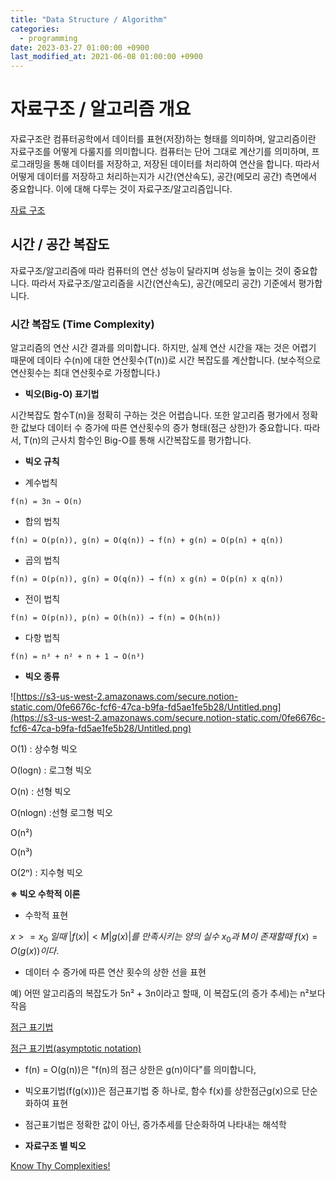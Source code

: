 ```yaml
---
title: "Data Structure / Algorithm"
categories: 
  - programming
date: 2023-03-27 01:00:00 +0900
last_modified_at: 2021-06-08 01:00:00 +0900
---
```


# 자료구조 / 알고리즘 개요
자료구조란 컴퓨터공학에서 데이터를 표현(저장)하는 형태를 의미하며, 알고리즘이란 자료구조를 어떻게 다룰지를 의미합니다. 컴퓨터는 단어 그대로 계산기를 의미하며, 프로그래밍을 통해 데이터를 저장하고, 저장된 데이터를 처리하여 연산을 합니다. 따라서 어떻게 데이터를 저장하고 처리하는지가 시간(연산속도), 공간(메모리 공간) 측면에서 중요합니다. 이에 대해 다루는 것이 자료구조/알고리즘입니다.

[자료 구조](https://ko.wikipedia.org/wiki/%EC%9E%90%EB%A3%8C_%EA%B5%AC%EC%A1%B0)

## 시간 / 공간 복잡도

자료구조/알고리즘에 따라 컴퓨터의 연산 성능이 달라지며 성능을 높이는 것이 중요합니다. 따라서 자료구조/알고리즘을 시간(연산속도), 공간(메모리 공간) 기준에서 평가합니다.

### 시간 복잡도 (Time Complexity)

알고리즘의 연산 시간 결과를 의미합니다. 하지만, 실제 연산 시간을 재는 것은 어렵기 때문에 데이타 수(n)에 대한 연산횟수(T(n))로 시간 복잡도를 계산합니다. (보수적으로 연산횟수는 최대 연산횟수로 가정합니다.)

- **빅오(Big-O) 표기법**

시간복잡도 함수T(n)을 정확히 구하는 것은 어렵습니다. 또한 알고리즘 평가에서 정확한 값보다 데이터 수 증가에 따른 연산횟수의 증가 형태(점근 상한)가 중요합니다. 따라서, T(n)의 근사치 함수인 Big-O를 통해 시간복잡도를 평가합니다.

- **빅오 규칙**

- 계수법칙

`f(n) = 3n → O(n)`

- 합의 법칙

`f(n) = O(p(n)), g(n) = O(q(n)) → f(n) + g(n) = O(p(n) + q(n))`

- 곱의 법칙

`f(n) = O(p(n)), g(n) = O(q(n)) → f(n) x g(n) = O(p(n) x q(n))`

- 전이 법칙

`f(n) = O(p(n)), p(n) = O(h(n)) → f(n) = O(h(n))`

- 다항 법칙

`f(n) = n³ + n² + n + 1 → O(n³)`

- **빅오 종류**

![https://s3-us-west-2.amazonaws.com/secure.notion-static.com/0fe6676c-fcf6-47ca-b9fa-fd5ae1fe5b28/Untitled.png](https://s3-us-west-2.amazonaws.com/secure.notion-static.com/0fe6676c-fcf6-47ca-b9fa-fd5ae1fe5b28/Untitled.png)

O(1) : 상수형 빅오

O(logn) : 로그형 빅오

O(n) : 선형 빅오

O(nlogn) :선형 로그형 빅오

O(n²)

O(n³)

O(2ⁿ) : 지수형 빅오

**※ 빅오 수학적 이론**

- 수학적 표현

$x>=x_0~일때~|f(x)|<M|g(x)|를~만족시키는 ~양의~실수~x_0과~M이~존재할때~f(x)=O(g(x))이다.$

   - 데이터 수 증가에 따른 연산 횟수의 상한 선을 표현

  예) 어떤 알고리즘의 복잡도가 5n² + 3n이라고 할때, 이 복잡도(의 증가 추세)는 n²보다 작음

[점근 표기법](https://ko.wikipedia.org/wiki/%EC%A0%90%EA%B7%BC_%ED%91%9C%EA%B8%B0%EB%B2%95)

[점근 표기법(asymptotic notation)](https://ratsgo.github.io/data%20structure&algorithm/2017/09/13/asymptotic/)

- f(n) = O(g(n))은 "f(n)의 점근 상한은 g(n)이다"를 의미합니다,

- 빅오표기법(f(g(x)))은 점근표기법 중 하나로, 함수 f(x)를 상한점근g(x)으로 단순화하여 표현

- 점근표기법은 정확한 값이 아닌, 증가추세를 단순화하여 나타내는 해석학

- **자료구조 별 빅오**

[Know Thy Complexities!](https://www.bigocheatsheet.com/)
